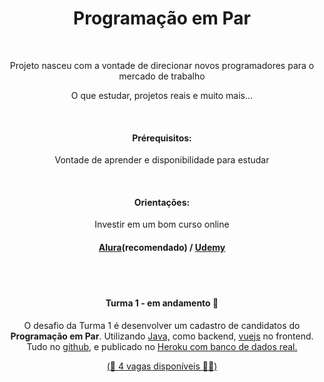 <h1 align="center">Programação em Par</h1><br/>
<p align="center">Projeto nasceu com a vontade de direcionar novos programadores para o mercado de trabalho</p>
<p align="center">O que estudar, projetos reais e muito mais...</p>

<br/><h4  align="center">
  Prérequisitos:
</h4>

<p  align="center">
  Vontade de aprender e disponibilidade para estudar
</p>

<br/><h4  align="center">
  Orientações:
</h4>

<p  align="center">
Investir em um bom curso online 
</p>

<h4 align="center">
  <a href='https://www.alura.com.br/'>Alura</a><b>(recomendado)</b> / <a href='https://udemy.com/'>Udemy</a>
</h4>

<br/><br/><h4 align="center"> 
	Turma 1 - em andamento :running:
</h4>
<p  align="center">
	O desafio da Turma 1 é desenvolver um cadastro de candidatos do <b>Programação em Par</b>. Utilizando <a href='https://www.java.com/pt-BR/'>Java,</a> como backend, <a href='https://vuejs.org/'>vuejs</a> no frontend. Tudo no <a href='https://github.com/programacaoempar/cadastro'>github</a>, e publicado no <a href='https://www.heroku.com/'>Heroku com banco de dados real.
</p>


<p align="center">
  (🙋 4 vagas disponíveis 🙋‍♀️)  
</p>
